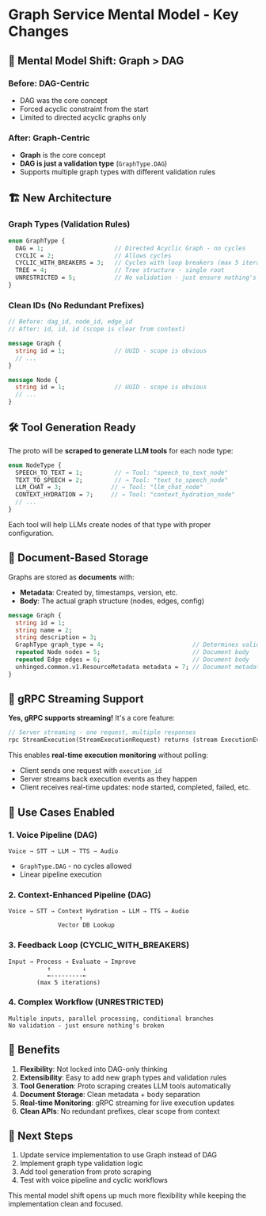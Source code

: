 # Graph Service Mental Model - Key Changes

## 🧠 Mental Model Shift: Graph > DAG

### Before: DAG-Centric
- DAG was the core concept
- Forced acyclic constraint from the start
- Limited to directed acyclic graphs only

### After: Graph-Centric  
- **Graph** is the core concept
- **DAG is just a validation type** (`GraphType.DAG`)
- Supports multiple graph types with different validation rules

## 🏗️ New Architecture

### Graph Types (Validation Rules)
```protobuf
enum GraphType {
  DAG = 1;                    // Directed Acyclic Graph - no cycles
  CYCLIC = 2;                 // Allows cycles  
  CYCLIC_WITH_BREAKERS = 3;   // Cycles with loop breakers (max 5 iterations)
  TREE = 4;                   // Tree structure - single root
  UNRESTRICTED = 5;           // No validation - just ensure nothing's broken
}
```

### Clean IDs (No Redundant Prefixes)
```protobuf
// Before: dag_id, node_id, edge_id
// After: id, id, id (scope is clear from context)

message Graph {
  string id = 1;              // UUID - scope is obvious
  // ...
}

message Node {
  string id = 1;              // UUID - scope is obvious  
  // ...
}
```

## 🛠️ Tool Generation Ready

The proto will be **scraped to generate LLM tools** for each node type:

```protobuf
enum NodeType {
  SPEECH_TO_TEXT = 1;         // → Tool: "speech_to_text_node"
  TEXT_TO_SPEECH = 2;         // → Tool: "text_to_speech_node"  
  LLM_CHAT = 3;              // → Tool: "llm_chat_node"
  CONTEXT_HYDRATION = 7;     // → Tool: "context_hydration_node"
  // ...
}
```

Each tool will help LLMs create nodes of that type with proper configuration.

## 📄 Document-Based Storage

Graphs are stored as **documents** with:
- **Metadata**: Created by, timestamps, version, etc.
- **Body**: The actual graph structure (nodes, edges, config)

```protobuf
message Graph {
  string id = 1;
  string name = 2;
  string description = 3;
  GraphType graph_type = 4;                         // Determines validation
  repeated Node nodes = 5;                          // Document body
  repeated Edge edges = 6;                          // Document body  
  unhinged.common.v1.ResourceMetadata metadata = 7; // Document metadata
}
```

## 🔄 gRPC Streaming Support

**Yes, gRPC supports streaming!** It's a core feature:

```protobuf
// Server streaming - one request, multiple responses
rpc StreamExecution(StreamExecutionRequest) returns (stream ExecutionEvent);
```

This enables **real-time execution monitoring** without polling:
- Client sends one request with `execution_id`
- Server streams back execution events as they happen
- Client receives real-time updates: node started, completed, failed, etc.

## 🎯 Use Cases Enabled

### 1. Voice Pipeline (DAG)
```
Voice → STT → LLM → TTS → Audio
```
- `GraphType.DAG` - no cycles allowed
- Linear pipeline execution

### 2. Context-Enhanced Pipeline (DAG)  
```
Voice → STT → Context Hydration → LLM → TTS → Audio
                    ↑
              Vector DB Lookup
```

### 3. Feedback Loop (CYCLIC_WITH_BREAKERS)
```
Input → Process → Evaluate → Improve
           ↑         ↓
           ←---------←
        (max 5 iterations)
```

### 4. Complex Workflow (UNRESTRICTED)
```
Multiple inputs, parallel processing, conditional branches
No validation - just ensure nothing's broken
```

## 🚀 Benefits

1. **Flexibility**: Not locked into DAG-only thinking
2. **Extensibility**: Easy to add new graph types and validation rules
3. **Tool Generation**: Proto scraping creates LLM tools automatically  
4. **Document Storage**: Clean metadata + body separation
5. **Real-time Monitoring**: gRPC streaming for live execution updates
6. **Clean APIs**: No redundant prefixes, clear scope from context

## 🎯 Next Steps

1. Update service implementation to use Graph instead of DAG
2. Implement graph type validation logic
3. Add tool generation from proto scraping
4. Test with voice pipeline and cyclic workflows

This mental model shift opens up much more flexibility while keeping the implementation clean and focused.
